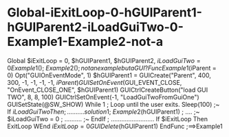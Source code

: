 # Global-iExitLoop-0-hGUIParent1-hGUIParent2-iLoadGuiTwo-0-Example1-Example2-not-a
Global $iExitLoop = 0, $hGUIParent1, $hGUIParent2, $iLoadGuiTwo = 0 Example1() ;~ Example2() ; not an example but a GUI ? Func Example1($iParent = 0)     Opt("GUIOnEventMode", 1)     $hGUIParent1 = GUICreate("Parent", 400, 300, -1, -1, -1, -1, $iParent)     GUISetOnEvent($GUI_EVENT_CLOSE, "OnEvent_CLOSE_ONE", $hGUIParent1)     GUICtrlCreateButton("load GUI TWO", 8, 8, 100)     GUICtrlSetOnEvent(-1, "LoadGuiTwoFromGuiOne")     GUISetState(@SW_SHOW)      While 1 ; Loop until the user exits.         Sleep(100) ;~      If $iLoadGuiTwo Then ; .......... solution 1 ;~          Example2($hGUIParent1) ; .... ;~          $iLoadGuiTwo = 0 ; .......... ;~      EndIf ; .........................         If $iExitLoop Then ExitLoop     WEnd     $iExitLoop = 0     GUIDelete($hGUIParent1) EndFunc   ;==>Example1
